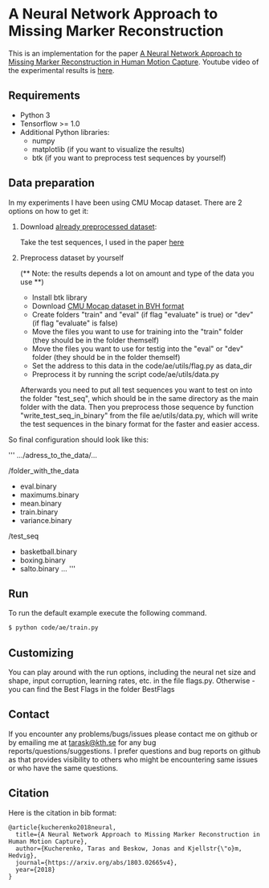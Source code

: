 # A Neural Network Approach to Missing Marker Reconstruction


This is an implementation for the paper [A Neural Network Approach to Missing Marker Reconstruction in Human Motion Capture](https://arxiv.org/abs/1803.02665).
Youtube video of the experimental results is [here](https://www.youtube.com/watch?v=mi75gzEhbHI).

## Requirements
- Python 3
- Tensorflow >= 1.0
- Additional Python libraries:
  - numpy
  - matplotlib (if you want to visualize the results)
  - btk (if you want to preprocess test sequences by yourself)


## Data preparation

In my experiments I have been using CMU Mocap dataset. There are 2 options on how to get it:

1. Download [already preprocessed dataset](https://drive.google.com/open?id=1hLuCCWUn25c-OTqH7Z4E4MrnXlFSR_XW):

   Take the test sequences, I used in the paper [here](https://drive.google.com/open?id=1yIN7OXRjI74gTsara6HhSVsn_OA_qVIa)



2. Preprocess dataset by yourself

    (** Note: the results depends a lot on amount and type of the data you use **)

   - Install btk library
   - Download [CMU Mocap dataset in BVH format](https://sites.google.com/a/cgspeed.com/cgspeed/motion-capture/daz-friendly-release)
   - Create folders "train" and "eval" (if flag "evaluate" is true) or "dev" (if flag "evaluate" is false)
   - Move the files you want to use for training into the "train" folder (they should be in the folder themself)
   - Move the files you want to use for testig into the "eval" or "dev" folder (they should be in the folder themself)
   - Set the address to this data in the code/ae/utils/flag.py as data_dir
   - Preprocess it by running the script code/ae/utils/data.py

   Afterwards you need to put all test sequences you want to test on into the folder "test_seq", which should be in the same directory as the main folder with the data.
   Then you preprocess those sequence by function "write_test_seq_in_binary" from the file ae/utils/data.py, which will write the test sequences in the binary format for the faster and easier access.

So final configuration should look like this:

'''
.../adress_to_the_data/...

/folder_with_the_data
- eval.binary
- maximums.binary
- mean.binary
- train.binary
- variance.binary

/test_seq
- basketball.binary
- boxing.binary
- salto.binary
...
'''
  

## Run
To run the default example execute the following command. 

```bash
$ python code/ae/train.py
```

## Customizing
You can play around with the run options, including the neural net size and shape, input corruption, learning rates, etc. in the file flags.py.
Otherwise - you can find the Best Flags in the folder BestFlags

## Contact
If you encounter any problems/bugs/issues please contact me on github or by emailing me at tarask@kth.se for any bug reports/questions/suggestions. I prefer questions and bug reports on github as that provides visibility to others who might be encountering same issues or who have the same questions.

## Citation
Here is the citation in bib format:
```
@article{kucherenko2018neural,
  title={A Neural Network Approach to Missing Marker Reconstruction in Human Motion Capture},
  author={Kucherenko, Taras and Beskow, Jonas and Kjellstr{\"o}m, Hedvig},
  journal={https://arxiv.org/abs/1803.02665v4},
  year={2018}
}
```
